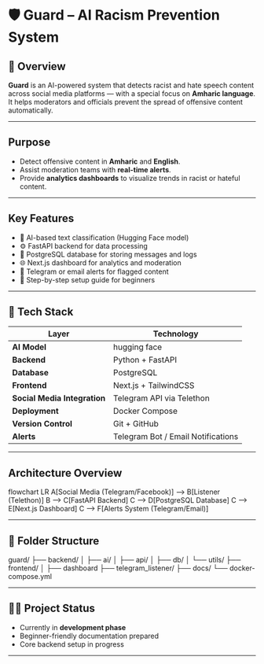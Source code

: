 # 🛡️ Guard – AI Racism Prevention System

## 📖 Overview
**Guard** is an AI-powered system that detects racist and hate speech content across social media platforms — with a special focus on **Amharic language**.  
It helps moderators and officials prevent the spread of offensive content automatically.

---

##  Purpose
- Detect offensive content in **Amharic** and **English**.
- Assist moderation teams with **real-time alerts**.
- Provide **analytics dashboards** to visualize trends in racist or hateful content.

---

## Key Features
- 🧠 AI-based text classification (Hugging Face model)
- ⚙️ FastAPI backend for data processing
- 💾 PostgreSQL database for storing messages and logs
- 🌐 Next.js dashboard for analytics and moderation
- 🔔 Telegram or email alerts for flagged content
- 📑 Step-by-step setup guide for beginners

---

## 🧰 Tech Stack

| Layer | Technology |
|--------|-------------|
| **AI Model** | hugging face |
| **Backend** | Python + FastAPI |
| **Database** | PostgreSQL |
| **Frontend** | Next.js + TailwindCSS |
| **Social Media Integration** | Telegram API via Telethon |
| **Deployment** | Docker Compose |
| **Version Control** | Git + GitHub |
| **Alerts** | Telegram Bot / Email Notifications |

---

##  Architecture Overview

flowchart LR
    A[Social Media (Telegram/Facebook)] --> B[Listener (Telethon)]
    B --> C[FastAPI Backend]
    C --> D[PostgreSQL Database]
    C --> E[Next.js Dashboard]
    C --> F[Alerts System (Telegram/Email)]


---

## 📂 Folder Structure

guard/
├── backend/
│   ├── ai/
│   ├── api/
│   ├── db/
│   └── utils/
├── frontend/
│   ├── dashboard
├── telegram_listener/
├── docs/
└── docker-compose.yml

---

## 👩‍💻 Project Status
- Currently in **development phase**
- Beginner-friendly documentation prepared
- Core backend setup in progress

---
